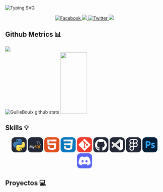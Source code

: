 ![Typing SVG](https://readme-typing-svg.herokuapp.com/?color=9FD5D1&size=45&center=true&vCenter=true&width=1000&lines=¡Hola,+bienvenido!)

<p align="center">
  <a href="https://www.facebook.com/guillermo.bouix/" target="_blank">
    <img alt="Facebook" src="https://img.shields.io/badge/facebook-%231DA1F2.svg?&style=for-the-badge&logo=facebook&logoColor=white"/>
  </a>
  <a href="https://www.instagram.com/guille.bx7/" target="_blank">
    <img src="https://img.shields.io/badge/-Instagram-%23E4405F?style=for-the-badge&logo=instagram&logoColor=white"/>
  </a>
  <a href="https://twitter.com/BouixGuille" target="_blank">
    <img alt="Twitter" src="https://img.shields.io/badge/twitter-%231DA1F2.svg?&style=for-the-badge&logo=twitter&logoColor=white" />
  </a>
  <a href="mailto:guillermo.bouix@gmail.com">
    <img src="https://img.shields.io/badge/email-c14438?style=for-the-badge&logo=Gmail&logoColor=white"/>
  </a>
</p>

<!----------------------------------------------------------------------------------------------------------------------------------------------------->

## Github Metrics 📊

  
<img width="725em" src="https://github-profile-summary-cards.vercel.app/api/cards/profile-details?username=GuilleBouix&theme=github_dark" />


<!----------------------------------------------------------------------------------------------------------------------------------------------------->

<div align="left">  
  <img width="49%" height="195px" src="https://github-readme-stats.vercel.app/api?username=GuilleBouix&show_icons=true&count_private=true&hide_border=true&title_color=02D9F7FF&icon_color=02D9F7FF&text_color=c9d1d9&bg_color=0d1117" alt="GuilleBouix github stats" /> 
  <img width="41%" height="195px" src="https://github-readme-stats.vercel.app/api/top-langs/?username=GuilleBouix&layout=compact&hide_border=true&title_color=02D9F7FF&text_color=02D9F7FF&bg_color=0d1117" />
</div>


<!----------------------------------------------------------------------------------------------------------------------------------------------------->

## Skills 💡
<p align="center">
<img src="https://github.com/tandpfun/skill-icons/blob/main/icons/Python-Dark.svg" width="48" title="Python">
<img src="https://github.com/tandpfun/skill-icons/blob/main/icons/MySQL-Dark.svg" width="48" title="MySQL">
<img src="https://github.com/tandpfun/skill-icons/blob/main/icons/HTML.svg" width="48" title="HTML"> 
<img src="https://github.com/tandpfun/skill-icons/blob/main/icons/CSS.svg" width="48" title="CSS">
<img src="https://github.com/tandpfun/skill-icons/blob/main/icons/Git.svg" width="48" title="Git">
<img src="https://github.com/tandpfun/skill-icons/blob/main/icons/Github-Dark.svg" width="48" title="Github">
<img src="https://github.com/tandpfun/skill-icons/blob/main/icons/VSCode-Dark.svg" width="48" title="Vscode">  
<img src="https://github.com/tandpfun/skill-icons/blob/main/icons/Figma-Dark.svg" width="48" title="Figma">
<img src="https://github.com/tandpfun/skill-icons/blob/main/icons/Photoshop.svg" width="48" title="Photoshop"> 
<img src="https://github.com/tandpfun/skill-icons/blob/main/icons/Discord.svg" width="48" title="Discord">   
<p/>

<!----------------------------------------------------------------------------------------------------------------------------------------------------->

## Proyectos 💻

<a href="https://github.com/GuilleBouix/Modern-GUI-Login">
  <img/>
</a> 
